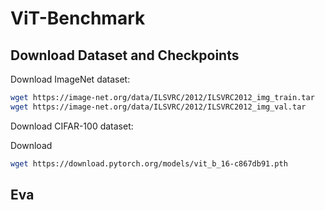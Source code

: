 # ViT-Benchmark

## Download Dataset and Checkpoints

Download ImageNet dataset:

```sh
wget https://image-net.org/data/ILSVRC/2012/ILSVRC2012_img_train.tar
wget https://image-net.org/data/ILSVRC/2012/ILSVRC2012_img_val.tar
```

Download CIFAR-100 dataset:

Download

```sh
wget https://download.pytorch.org/models/vit_b_16-c867db91.pth
```

## Eva